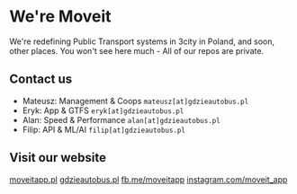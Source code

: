 # We're Moveit
We're redefining Public Transport systems in 3city in Poland, and soon, other places.
You won't see here much - All of our repos are private.

## Contact us
- Mateusz: Management & Coops `mateusz[at]gdzieautobus.pl`
- Eryk: App & GTFS `eryk[at]gdzieautobus.pl`
- Alan: Speed & Performance `alan[at]gdzieautobus.pl`
- Filip: API & ML/AI `filip[at]gdzieautobus.pl`

## Visit our website
[moveitapp.pl](https://moveitapp.pl)
[gdzieautobus.pl](https://gdzieautobus.pl)
[fb.me/moveitapp](https://fb.me/moveitapp)
[instagram.com/moveit_app](instagram.com/moveit_app/)
